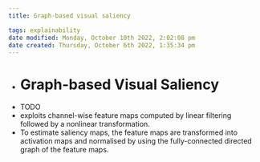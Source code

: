 ```yaml
---
title: Graph-based visual saliency

tags: explainability 
date modified: Monday, October 10th 2022, 2:02:08 pm
date created: Thursday, October 6th 2022, 1:35:34 pm
---
```


- # Graph-based Visual Saliency
- TODO
- exploits channel-wise feature maps computed by linear filtering followed by a nonlinear transformation.
- To estimate saliency maps, the feature maps are transformed into activation maps and normalised by using the fully-connected directed graph of the feature maps.


